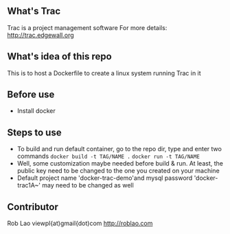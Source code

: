## What's Trac
Trac is a project management software
For more details: http://trac.edgewall.org

## What's idea of this repo
This is to host a Dockerfile to create a linux system running Trac in it

## Before use
* Install docker

## Steps to use
* To build and run default container, go to the repo dir, type and enter two commands
	`docker build -t TAG/NAME .`
	`docker run -t TAG/NAME` 
* Well, some customization maybe needed before build & run. At least, the public key need to be changed to the one you created on your machine
* Default project name 'docker-trac-demo'and mysql password 'docker-trac1A~' may need to be changed as well

## Contributor 
Rob Lao viewpl{at)gmail{dot)com http://roblao.com

